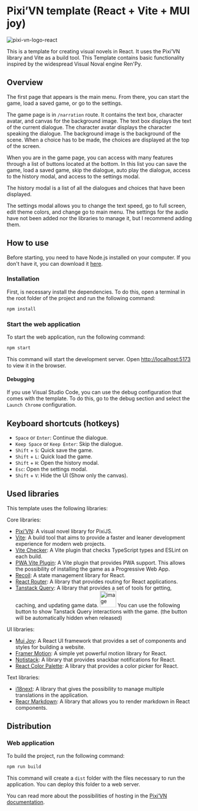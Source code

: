 # Pixi’VN template (React + Vite + MUI joy)

![pixi-vn-logo-react](https://github.com/user-attachments/assets/89adb630-db53-4c87-b67a-a367fa444f7b)

This is a template for creating visual novels in React. It uses the Pixi’VN library and Vite as a build tool.
This Template contains basic functionality inspired by the widespread Visual Noval engine Ren'Py.

## Overview

The first page that appears is the main menu. From there, you can start the game, load a saved game, or go to the settings.

The game page is in `/narration` route. It contains the text box, character avatar, and canvas for the background image. The text box displays the text of the current dialogue. The character avatar displays the character speaking the dialogue. The background image is the background of the scene.
When a choice has to be made, the choices are displayed at the top of the screen.

When you are in the game page, you can access with many features through a list of buttons located at the bottom. In this list you can save the game, load a saved game, skip the dialogue, auto play the dialogue, access to the history modal, and access to the settings modal.

The history modal is a list of all the dialogues and choices that have been displayed.

The settings modal allows you to change the text speed, go to full screen, edit theme colors, and change go to main menu. The settings for the audio have not been added nor the libraries to manage it, but I recommend adding them.

## How to use

Before starting, you need to have Node.js installed on your computer. If you don't have it, you can download it [here](https://nodejs.org/).

### Installation

First, is necessary install the dependencies. To do this, open a terminal in the root folder of the project and run the following command:

```bash
npm install
```

### Start the web application

To start the web application, run the following command:

```bash
npm start
```

This command will start the development server. Open [http://localhost:5173](http://localhost:5173) to view it in the browser.

#### Debugging

If you use Visual Studio Code, you can use the debug configuration that comes with the template. To do this, go to the debug section and select the `Launch Chrome` configuration.

## Keyboard shortcuts (hotkeys)

* `Space` or `Enter`: Continue the dialogue.
* `Keep Space` or `Keep Enter`: Skip the dialogue.
* `Shift` + `S`: Quick save the game.
* `Shift` + `L`: Quick load the game.
* `Shift` + `H`: Open the history modal.
* `Esc`: Open the settings modal.
* `Shift` + `V`: Hide the UI (Show only the canvas).

## Used libraries

This template uses the following libraries:

Core libraries:

* [Pixi’VN](https://www.npmjs.com/package/@drincs/pixi-vn): A visual novel library for PixiJS.
* [Vite](https://vitejs.dev/): A build tool that aims to provide a faster and leaner development experience for modern web projects.
* [Vite Checker](https://www.npmjs.com/package/vite-plugin-checker): A Vite plugin that checks TypeScript types and ESLint on each build.
* [PWA Vite Plugin](https://vite-pwa-org.netlify.app): A Vite plugin that provides PWA support. This allows the possibility of installing the game as a Progressive Web App.
* [Recoil](https://recoiljs.org/): A state management library for React.
* [React Router](https://reactrouter.com/): A library that provides routing for React applications.
* [Tanstack Query](https://tanstack.com/tanstack-query/): A library that provides a set of tools for getting, caching, and updating game data.
  <img width="44" alt="image" src="https://github.com/user-attachments/assets/bf70dddc-68c0-48f4-9c41-74c22f54e3d1">
  You can use the following button to show Tanstack Query interactions with the game. (the button will be automatically hidden when released)


UI libraries:

* [Mui Joy](https://mui.com/joy-ui/getting-started/): A React UI framework that provides a set of components and styles for building a website.
* [Framer Motion](https://www.framer.com/motion/): A simple yet powerful motion library for React.
* [Notistack](https://iamhosseindhv.com/notistack): A library that provides snackbar notifications for React.
* [React Color Palette](https://www.npmjs.com/package/react-color-palette): A library that provides a color picker for React.

Text libraries:

* [i18next](https://www.i18next.com/): A library that gives the possibility to manage multiple translations in the application.
* [Reacr Markdown](https://www.npmjs.com/package/react-markdown): A library that allows you to render markdown in React components.

## Distribution

### Web application

To build the project, run the following command:

```bash
npm run build
```

This command will create a `dist` folder with the files necessary to run the application. You can deploy this folder to a web server.

You can read more about the possibilities of hosting in the [Pixi’VN documentation](https://pixi-vn.web.app/advanced/distribution.html#hosting).
